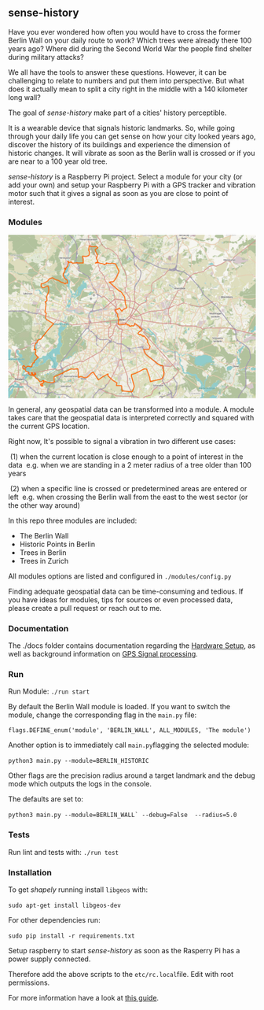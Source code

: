 ## sense-history



Have you ever wondered how often you would have to cross the former Berlin Wall on your daily route to work? Which trees were already there 100 years ago? Where did during the Second World War the people find shelter during military attacks? 

We all have the tools to answer these questions. However, it can be challenging to relate to numbers and put them into perspective. But what does it actually mean to split a city right in the middle with a 140 kilometer long wall?

The goal of *sense-history* make part of a cities' history perceptible.

It is a wearable device that signals historic landmarks. So, while going through your daily life you can get sense on how your city looked years ago, discover the history of its buildings and experience the dimension of historic changes. It will vibrate as soon as the Berlin wall is crossed or if you are near to a 100 year old tree.



*sense-history* is a Raspberry Pi project. Select a module for your city (or add your own) and setup your Raspberry Pi with a GPS tracker and vibration motor such that it gives a signal as soon as you are close to point of interest.



### Modules

<img align="center" width="900" src="./docs/imgs/berlin_wall.png">



In general, any geospatial data can be transformed into a module.
A module takes care that the geospatial data is interpreted correctly and squared with the current GPS location. 

Right now, It's possible to signal a vibration in two different use cases:

​	(1) when the current location is close enough to a point of interest in the data 
​		 e.g. when we are standing in a 2 meter radius of a tree older than 100 years

​	(2) when a specific line is crossed or predetermined areas are entered or left
​		 e.g. when crossing the Berlin wall from the east to the west sector (or the other way around)



In this repo three modules are included:

- The Berlin Wall
- Historic Points in Berlin
- Trees in Berlin
- Trees in Zurich



All modules options are listed and configured in `./modules/config.py`

Finding adequate geospatial data can be time-consuming and tedious. If you have ideas for modules, tips for sources or even processed data, please create a pull request or reach out to me.



### Documentation

The ./docs folder contains documentation regarding the [Hardware Setup](), as well as background information on [GPS Signal processing]().



### Run

Run Module:
``` ./run start ```



By default the Berlin Wall module is loaded. If you want to switch the module, change the corresponding flag in the `` main.py `` file:

```
flags.DEFINE_enum('module', 'BERLIN_WALL', ALL_MODULES, 'The module')
```



Another option is to immediately call ```main.py```flagging the selected module:

`python3 main.py --module=BERLIN_HISTORIC`

Other flags are the precision radius around a target landmark and the debug mode which outputs the logs in the console.

The defaults are set to:

``python3 main.py --module=BERLIN_WALL` --debug=False  --radius=5.0 ``



### Tests

Run lint and tests with:
``` ./run test ```



### Installation

To get *shapely* running install `libgeos` with:

``` sudo apt-get install libgeos-dev ```

For other dependencies run:

``` sudo pip install -r requirements.txt ```



Setup raspberry to start *sense-history* as soon as the Rasperry Pi has a power supply connected.

Therefore add the above scripts to the `etc/rc.local`file. Edit with root permissions.

For more information have a look at [this guide](https://www.dexterindustries.com/howto/run-a-program-on-your-raspberry-pi-at-startup/).

